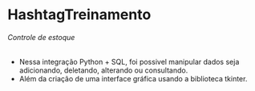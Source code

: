 # HashtagTreinamento

###### Controle de estoque
- Nessa integração Python + SQL, foi possivel manipular dados seja adicionando, deletando, alterando ou consultando.
- Além da criação de uma interface gráfica usando a biblioteca tkinter.
